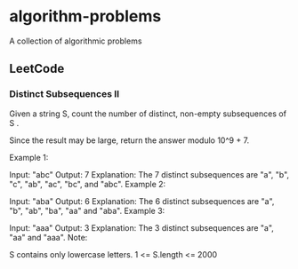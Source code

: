 # algorithm-problems
A collection of algorithmic problems

## LeetCode

### Distinct Subsequences II

Given a string S, count the number of distinct, non-empty subsequences of S .

Since the result may be large, return the answer modulo 10^9 + 7.

Example 1:

Input: "abc"
Output: 7
Explanation: The 7 distinct subsequences are "a", "b", "c", "ab", "ac", "bc", and "abc".
Example 2:

Input: "aba"
Output: 6 Explanation: The 6 distinct subsequences are "a", "b", "ab", "ba", "aa" and "aba".
Example 3:

Input: "aaa"
Output: 3 Explanation: The 3 distinct subsequences are "a", "aa" and "aaa".
Note:

S contains only lowercase letters.
1 <= S.length <= 2000
